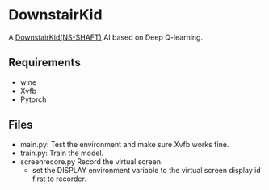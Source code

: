 # DownstairKid
A [DownstairKid(NS-SHAFT)](https://www.nagi-p.com/v1/fre/nsshaft.html) AI based on Deep Q-learning.

## Requirements
* wine
* Xvfb
* Pytorch

## Files
* main.py: Test the environment and make sure Xvfb works fine.
* train.py: Train the model.
* screenrecore.py Record the virtual screen.
  * set the DISPLAY environment variable to the virtual screen display id first to recorder.

